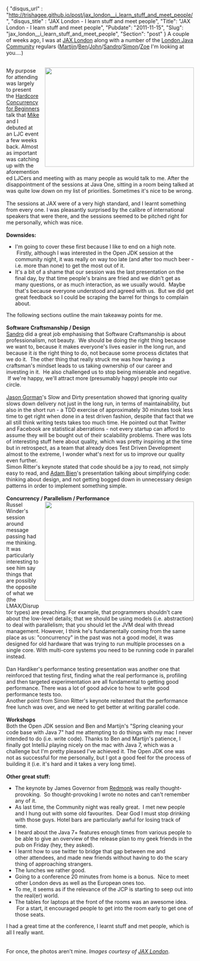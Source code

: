 {
 "disqus_url" : "http://trishagee.github.io/post/jax_london__i_learn_stuff_and_meet_people/",
 "disqus_title" : "JAX London - I learn stuff and meet people",
 "Title": "JAX London - I learn stuff and meet people",
 "Pubdate": "2011-11-15",
 "Slug": "jax_london__i_learn_stuff_and_meet_people",
 "Section": "post"
}
A couple of weeks ago, I was at <a href="http://jaxlondon.com/">JAX London</a> along with a number of the <a href="http://www.meetup.com/Londonjavacommunity/">London Java Community</a> regulars (<a href="http://martijnverburg.blogspot.com/">Martijn</a>/<a href="https://twitter.com/#!/kittylyst">Ben</a>/<a href="http://jr0cket.com/">John</a>/<a href="http://www.meetup.com/london-software-craftsmanship/members/5737653/">Sandro</a>/<a href="http://devangelist.blogspot.com/">Simon</a>/<a href="http://zoah.co.uk/jax-london">Zoe</a> I'm looking at you....)<br /><br /><div class="separator" style="clear: both; text-align: center;"><a href="http://3.bp.blogspot.com/-IjhCGApfG_A/TrlkKBsNZQI/AAAAAAAAIV0/Dsei_5U3TBY/s1600/IMGP0035.jpg" imageanchor="1" style="clear: right; float: right; margin-bottom: 1em; margin-left: 1em;"><img border="0" height="267" src="http://3.bp.blogspot.com/-IjhCGApfG_A/TrlkKBsNZQI/AAAAAAAAIV0/Dsei_5U3TBY/s400/IMGP0035.jpg" width="400" /></a></div>My purpose for attending was largely to present the <a href="http://mechanitis.blogspot.com/2011/10/mike-and-i-debut-our-new-disruptor.html">Hardcore Concurrency for Beginners</a> talk that <a href="http://mikes-tech.blogspot.com/">Mike</a> and I debuted at an LJC event a few weeks back.  Almost as important was catching up with the aforementioned LJCers and meeting with as many people as would talk to me.  After the disappointment of the sessions at Java One, sitting in a room being talked at was quite low down on my list of priorities.  Sometimes it's nice to be wrong.<br /><br />The sessions at JAX were of a very high standard, and I learnt something from every one.  I was pleasantly surprised by the calibre of international speakers that were there, and the sessions seemed to be pitched right for me personally, which was nice.<br /><br /><b>Downsides:</b><br /><ul><li>I'm going to cover these first because I like to end on a high note. &nbsp;Firstly, although I was interested in the Open JDK session at the community night, it was really on way too late (and after too much beer - i.e. more than none) to get the most out of it.</li><li>It's a bit of a shame that our session was the last presentation on the final day, by that time people's brains are fried and we didn't get as many questions, or as much interaction, as we usually would. &nbsp;Maybe that's because everyone understood and agreed with us. &nbsp;But we did get great feedback so I could be scraping the barrel for things to complain about.</li></ul>The following sections outline the main takeaway points for me.<br /><div><br /><b>Software Craftsmanship / Design</b></div><div><a href="http://www.meetup.com/london-software-craftsmanship/members/5737653/">Sandro</a> did a great job emphasising that Software Craftsmanship is about professionalism, not beauty. &nbsp;We should be doing the right thing because we want to, because it makes everyone's lives easier in the long run, and because it <i>is</i> the right thing to do, not because some process dictates that we do it. &nbsp;The other thing that really struck me was how having a craftsman's mindset leads to us taking ownership of our career and investing in it. &nbsp;He also challenged us to stop being miserable and negative. &nbsp;If we're happy, we'll attract more (presumably happy) people into our circle.<br /><br /><a href="http://codemanship.co.uk/parlezuml/blog/">Jason Gorman</a>'s Slow and Dirty presentation showed that ignoring quality slows down delivery not just in the long run, in terms of maintainability, but also in the short run - a TDD exercise of approximately 30 minutes took less time to get right when done in a test driven fashion, despite that fact that we all still think writing tests takes too much time.  He pointed out that Twitter and Facebook are statistical aberrations - not every startup can afford to assume they will be bought out of their scalability problems.  There was lots of interesting stuff here about quality, which was pretty inspiring at the time but in retrospect, as a team that already does Test Driven Development almost to the extreme, I wonder what's next for us to improve our quality even further.<br />Simon Ritter's keynote stated that code should be a joy to read, not simply easy to read, and <a href="https://twitter.com/#!/AdamBien">Adam Bien</a>'s presentation talking about simplifying code: thinking about design, and not getting bogged down in unnecessary design patterns in order to implement something simple.<br /><br /></div><div><b>Concurrency / Parallelism / Performance</b><br /><a href="http://3.bp.blogspot.com/-LZf05BIgfGY/Tr_GwtTq6zI/AAAAAAAAIV8/3GnJFWQYCig/s1600/5634379146_9838de9e9d_z.jpg" imageanchor="1" style="clear: right; float: right; margin-bottom: 1em; margin-left: 1em;"><img border="0" height="267" src="http://3.bp.blogspot.com/-LZf05BIgfGY/Tr_GwtTq6zI/AAAAAAAAIV8/3GnJFWQYCig/s400/5634379146_9838de9e9d_z.jpg" width="400" /></a>Russel Winder's session around message passing had me thinking.  It was particularly interesting to see him say things that are possibly the opposite of what we (the LMAX/Disruptor types) are preaching.  For example, that programmers shouldn't care about the low-level details; that we should be using models (i.e. abstraction) to deal with parallelism; that you should let the JVM deal with thread management.  However, I think he's fundamentally coming from the same place as us: "concurrency" in the past was not a good model, it was designed for old hardware that was trying to run multiple processes on a single core.  With multi-core systems you need to be running code in parallel instead. <br /><br />Dan Hardiker's performance testing presentation was another one that reinforced that testing first, finding what the real performance is, profiling and then targeted experimentation are all fundamental to getting good performance.  There was a lot of good advice to how to write good performance tests too.<br />Another point from Simon Ritter's keynote reiterated that the performance free lunch was over, and we need to get better at writing parallel code.<br /><br /><b>Workshops</b><br />Both the Open JDK session and Ben and Martijn's "Spring cleaning your code base with Java 7" had me attempting to do things with my mac I never intended to do (i.e. write code).  Thanks to Ben and Martijn's patience, I finally got IntelliJ playing nicely on the mac with Java 7, which was a challenge but I'm pretty pleased I've achieved it.  The Open JDK one was not as successful for me personally, but I got a good feel for the process of building it (i.e. it's hard and it takes a very long time).<br /><br /><b>Other great stuff:</b><br /><ul><li>The keynote by James Governor from <a href="http://redmonk.com/">Redmonk</a> was really thought-provoking. &nbsp;So thought-provoking I wrote no notes and can't remember any of it.</li><li>As last time, the Community night was really great. &nbsp;I met new people and I hung out with some old favourites. &nbsp;Dear God I must stop drinking with those guys. Hotel bars are particularly awful for losing track of time.</li><li>I heard about the Java 7+ features enough times from various people to be able to give an overview of the release plan to my geek friends in the pub on Friday (hey, they asked).</li><li>I learnt how to use twitter to bridge that gap between me and other&nbsp;attendees, and made new friends without having to do the scary thing of approaching strangers.</li><li>The lunches we rather good.</li><li>Going to a conference 20 minutes from home is a bonus. &nbsp;Nice to meet other London devs as well as the European ones too.</li><li>To me, it seems as if the relevance of the JCP is starting to seep out into the real(er) world.</li><li>The tables for laptops at the front of the rooms was an awesome idea. &nbsp;For a start, it encouraged people to get into the room early to get one of those seats.</li></ul><div>I had a great time at the conference, I learnt stuff and met people, which is all I really want.</div><br /><br />For once, the photos aren't mine.  <i>Images courtesy of <a href="http://jaxlondon.com/">JAX London</a></i>.</div>
